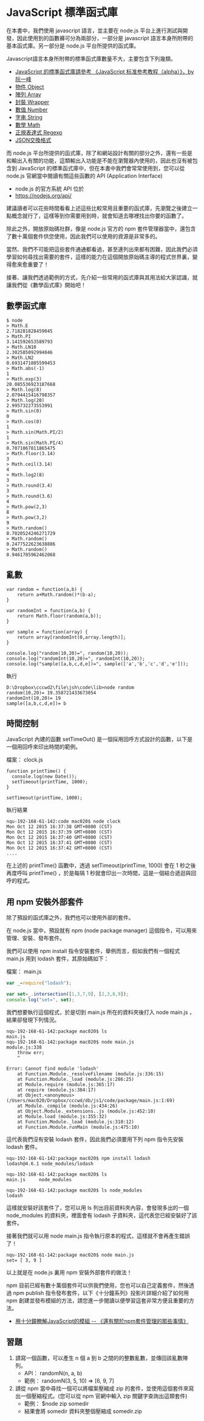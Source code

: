 # JavaScript 標準函式庫


在本書中，我們使用 javascript 語言，並主要在 node.js 平台上進行測試與開發，因此使用到的函數褲可分為兩部分，一部分是 javascript 語言本身所附帶的基本函式庫。另一部分是 node.js 平台所提供的函式庫。


Javascript語言本身所附帶的標準函式庫數量不大，主要包含下列幾類。

* [JavaScript 的標準函式庫請參考 《JavaScript 标准参考教程（alpha）》，by 阮一峰](http://javascript.ruanyifeng.com/#stdlib)
 * [物件 Object](http://javascript.ruanyifeng.com/stdlib/object.html)
 * [陣列 Array](http://javascript.ruanyifeng.com/stdlib/array.html)
 * [封裝 Wrapper](http://javascript.ruanyifeng.com/stdlib/wrapper.html)
 * [數值 Number](http://javascript.ruanyifeng.com/stdlib/number.html)
 * [字串 String](http://javascript.ruanyifeng.com/stdlib/string.html)
 * [數學 Math](http://javascript.ruanyifeng.com/stdlib/math.html)
 * [正規表達式 Regexp](http://javascript.ruanyifeng.com/stdlib/regexp.html)
 * [JSON交換格式](http://javascript.ruanyifeng.com/stdlib/json.html)

而 node.js 平台所提供的函式庫，除了和網站設計有關的部分之外，還有一些是和輸出入有關的功能，這類輸出入功能是不能在瀏覽器內使用的，因此也沒有被包含到 JavaScript 的標準函式庫中，但在本書中我們會常常使用到，您可以從 node.js 官網當中閱讀有關這些函數的 API (Application Interface)

* node.js 的官方系統 API 位於
 * <https://nodejs.org/api/>

建議讀者可以花些時間看看上述這些比較常用且重要的函式庫，先瀏覽之後建立一點概念就行了，這樣等到你需要用到時，就會知道去哪裡找出你要的函數了。

除此之外，開放原始碼社群，像是 node.js 官方的 npm 套件管理器當中，還包含了數十萬個套件供您使用，因此我們可以使用的資源是非常多的。

當然、我們不可能把這些套件通通都看過，甚至連列出來都有困難，因此我們必須學習如何尋找出需要的套件，這樣的能力在這個開放原始碼主導的程式世界裏，變得愈來愈重要了！

接著、讓我們透過範例的方式，先介紹一些常用的函式庫與其用法給大家認識，就讓我們從《數學函式庫》開始吧！

## 數學函式庫

```
$ node 
> Math.E
2.718281828459045
> Math.PI
3.141592653589793
> Math.LN10
2.302585092994046
> Math.LN2
0.6931471805599453
> Math.abs(-1)
1
> Math.exp(3)
20.085536923187668
> Math.log(8)
2.0794415416798357
> Math.log(20)
2.995732273553991
> Math.sin(0)
0
> Math.cos(0)
1
> Math.sin(Math.PI/2)
1
> Math.sin(Math.PI/4)
0.7071067811865475
> Math.floor(3.14)
3
> Math.ceil(3.14)
4
> Math.log2(8)
3
> Math.round(3.4)
3
> Math.round(3.6)
4
> Math.pow(2,3)
8
> Math.pow(3,2)
9
> Math.random()
0.7020524246271729
> Math.random()
0.2477522623638886
> Math.random()
0.9461785962462068
```

## 亂數

```
var random = function(a,b) { 
    return a+Math.random()*(b-a); 
}

var randomInt = function(a,b) { 
    return Math.floor(random(a,b)); 
}

var sample = function(array) { 
    return array[randomInt(0,array.length)]; 
}

console.log("random(10,20)=", random(10,20));
console.log("randomInt(10,20)=", randomInt(10,20));
console.log("sample([a,b,c,d,e])=", sample(['a','b','c','d','e']));
```

執行

```
D:\Dropbox\cccwd2\file\jsh\code\lib>node random
random(10,20)= 19.358721433673054
randomInt(10,20)= 19
sample([a,b,c,d,e])= b
```
## 時間控制


JavaScript 內建的函數 setTimeOut() 是一個採用回呼方式設計的函數，以下是一個用回呼來印出時間的範例。

檔案： clock.js

```
function printTime() {
  console.log(new Date());
  setTimeout(printTime, 1000);
}

setTimeout(printTime, 1000);
```

執行結果

```
nqu-192-168-61-142:code mac020$ node clock
Mon Oct 12 2015 16:37:38 GMT+0800 (CST)
Mon Oct 12 2015 16:37:39 GMT+0800 (CST)
Mon Oct 12 2015 16:37:40 GMT+0800 (CST)
Mon Oct 12 2015 16:37:41 GMT+0800 (CST)
Mon Oct 12 2015 16:37:42 GMT+0800 (CST)
....
```

在上述的 printTime() 函數中，透過 setTimeout(printTime, 1000) 會在 1 秒之後再度呼叫 printTime() ，於是每隔 1 秒就會印出一次時間，這是一個結合遞迴與回呼的程式。


## 用 npm 安裝外部套件


除了預設的函式庫之外，我們也可以使用外部的套件。

在 node.js 當中，預設就有 npm (node package manager) 這個指令，可以用來管理、安裝、發布套件。

我們可以使用 npm install 指令安裝套件，舉例而言，假如我們有一個程式 main.js 用到 lodash 套件，其原始碼如下：

檔案： main.js

```javascript
var _=require("lodash");

var set=_.intersection([1,3,7,9], [2,3,8,9]);
console.log("set=", set);
```

我們想要執行這個程式，於是切到 main.js 所在的資料夾後打入 node main.js ，結果卻發現下列情況。

```
nqu-192-168-61-142:package mac020$ ls
main.js
nqu-192-168-61-142:package mac020$ node main.js
module.js:338
    throw err;
    ^

Error: Cannot find module 'lodash'
    at Function.Module._resolveFilename (module.js:336:15)
    at Function.Module._load (module.js:286:25)
    at Module.require (module.js:365:17)
    at require (module.js:384:17)
    at Object.<anonymous> (/Users/mac020/Dropbox/cccwd/db/js1/code/package/main.js:1:69)
    at Module._compile (module.js:434:26)
    at Object.Module._extensions..js (module.js:452:10)
    at Module.load (module.js:355:32)
    at Function.Module._load (module.js:310:12)
    at Function.Module.runMain (module.js:475:10)

```

這代表我們沒有安裝 lodash 套件，因此我們必須要用下列 npm 指令先安裝 lodash 套件。

```
nqu-192-168-61-142:package mac020$ npm install lodash
lodash@4.6.1 node_modules/lodash

nqu-192-168-61-142:package mac020$ ls
main.js		node_modules

nqu-192-168-61-142:package mac020$ ls node_modules
lodash
```

這樣就安裝好該套件了，您可以用 ls 列出目前資料夾內容，會發現多出的一個 node_modules 的資料夾，裡面會有 lodash 子資料夾，這代表您已經安裝好了該套件。

接著我們就可以用 node main.js 指令執行原本的程式，這樣就不會再產生錯誤了！

``` 
nqu-192-168-61-142:package mac020$ node main.js
set= [ 3, 9 ]
```

以上就是在 node.js 裏用 npm 安裝外部套件的做法！

npm 目前已經有數十萬個套件可以供我們使用，您也可以自己定義套件，然後透過 npm publish 指令發布套件，以下《十分鐘系列》投影片詳細介紹了如何用 npm 創建並發布模組的方法，請您進一步閱讀以便學習這套非常方便且重要的方法。

* [用十分鐘瞭解JavaScript的模組 -- 《還有關於npm套件管理的那些事情》](https://www.slideshare.net/ccckmit/javascript-npm)

## 習題
1. 請寫一個函數，可以產生 n 個 a 到 b 之間的的整數亂數，並傳回該亂數陣列。
    * API： randomN(n, a, b)
    * 範例： randomN(3, 5, 10) => [6, 9, 7]
2. 請從 npm 當中尋找一個可以將檔案壓縮成 zip 的套件，並使用這個套件來寫出一個壓縮程式。(您可以從 npm 官網中輸入 zip 關鍵字查詢出這類套件)
    * 範例： $node zip somedir
    * 結果會將 somedir 資料夾整個壓縮成 somedir.zip

